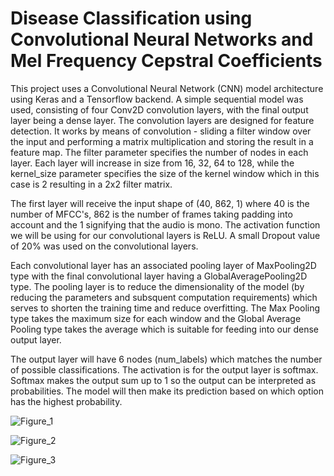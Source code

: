# Disease Classification using Convolutional Neural Networks and Mel Frequency Cepstral Coefficients 


This project uses a Convolutional Neural Network (CNN) model architecture using Keras and a Tensorflow backend. A simple sequential model was used, consisting of four Conv2D convolution layers, with the final output layer being a dense layer. The convolution layers are designed for feature detection. It works by means of convolution - sliding a filter window over the input and performing a matrix multiplication and storing the result in a feature map. The filter parameter specifies the number of nodes in each layer. Each layer will increase in size from 16, 32, 64 to 128, while the kernel_size parameter specifies the size of the kernel window which in this case is 2 resulting in a 2x2 filter matrix.

The first layer will receive the input shape of (40, 862, 1) where 40 is the number of MFCC's, 862 is the number of frames taking padding into account and the 1 signifying that the audio is mono. The activation function we will be using for our convolutional layers is ReLU. A small Dropout value of 20% was used on the convolutional layers.

Each convolutional layer has an associated pooling layer of MaxPooling2D type with the final convolutional layer having a GlobalAveragePooling2D type. The pooling layer is to reduce the dimensionality of the model (by reducing the parameters and subsquent computation requirements) which serves to shorten the training time and reduce overfitting. The Max Pooling type takes the maximum size for each window and the Global Average Pooling type takes the average which is suitable for feeding into our dense output layer.

The output layer will have 6 nodes (num_labels) which matches the number of possible classifications. The activation is for the output layer is softmax. Softmax makes the output sum up to 1 so the output can be interpreted as probabilities. The model will then make its prediction based on which option has the highest probability.

![Figure_1](https://github.com/user-attachments/assets/1ae3485a-fa1e-428c-940d-21824bbf3250)



![Figure_2](https://github.com/user-attachments/assets/16a8b7a5-758a-40f2-825a-2012f588c049)



![Figure_3](https://github.com/user-attachments/assets/a648d0e0-64c5-4c96-ae78-edf5adcc0c4d)
